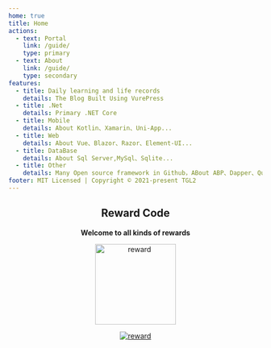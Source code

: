 ```yaml
---
home: true
title: Home
actions:
  - text: Portal
    link: /guide/
    type: primary
  - text: About
    link: /guide/
    type: secondary
features:
  - title: Daily learning and life records
    details: The Blog Built Using VurePress
  - title: .Net
    details: Primary .NET Core
  - title: Mobile
    details: About Kotlin、Xamarin、Uni-App...
  - title: Web
    details: About Vue、Blazor、Razor、Element-UI...
  - title: DataBase
    details: About Sql Server,MySql、Sqlite...
  - title: Other
    details: Many Open source framework in Github，ABout ABP、Dapper、Quartz.Net、NLog..
footer: MIT Licensed | Copyright © 2021-present TGL2
---
```



<div style="text-align:center;">

## Reward Code

**Welcome to all kinds of  rewards**

<img width="160" height="160" :src="$withBase('/reward.jpg')" alt="reward"/>

[![reward](https://badgen.net/github/last-commit/TgT982474256/blog/main)](http://47.117.141.19/)
</div>
